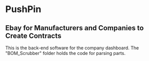 # PushPin

## Ebay for Manufacturers and Companies to Create Contracts

This is the back-end software for the company dashboard. The "BOM_Scrubber" folder holds the code for parsing
parts.
